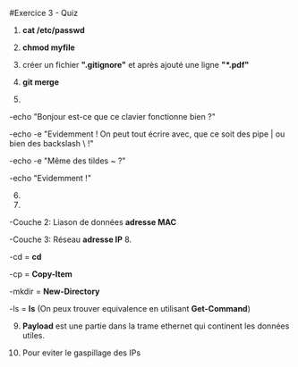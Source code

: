 #Exercice 3 - Quiz

1. **cat /etc/passwd**

2. **chmod myfile**

3. créer un fichier **".gitignore"** et après ajouté une ligne **"*.pdf"**

4. **git merge** 

5. 

  -echo "Bonjour est-ce que ce clavier fonctionne bien ?"
  
  -echo -e "Evidemment ! On peut tout écrire avec, que ce soit des pipe | ou bien des backslash \\ !"
  
  -echo -e "Même des tildes ~ ?"
  
  -echo "Evidemment !"
  
6. 

7. 

  -Couche 2: Liason de données **adresse MAC**
  
  -Couche 3: Réseau **adresse IP**
8.

  -cd = **cd**
  
  -cp = **Copy-Item**
  
  -mkdir = **New-Directory**
  
  -ls = **ls** (On peux trouver equivalence en utilisant **Get-Command**)
  
9. **Payload** est une partie dans la trame ethernet qui continent les données utiles.

10. Pour eviter le gaspillage des IPs
